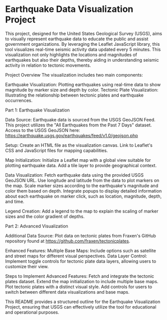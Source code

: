 # Earthquake Data Visualization Project

This project, designed for the United States Geological Survey (USGS), aims to visually represent earthquake data to educate the public and assist government organizations. By leveraging the Leaflet JavaScript library, this tool visualizes real-time seismic activity data updated every 5 minutes. This visualization not only highlights the locations and magnitudes of earthquakes but also their depths, thereby aiding in understanding seismic activity in relation to tectonic movements.

Project Overview
The visualization includes two main components:

Earthquake Visualization: Plotting earthquakes using real-time data to show magnitude by marker size and depth by color.
Tectonic Plate Visualization: Illustrating the relationship between tectonic plates and earthquake occurrences.



Part 1: Earthquake Visualization

Data Source: Earthquake data is sourced from the USGS GeoJSON Feed. This project utilizes the "All Earthquakes from the Past 7 Days" dataset. Access to the USGS GeoJSON here: https://earthquake.usgs.gov/earthquakes/feed/v1.0/geojson.php

Setup: Create an HTML file as the visualization canvas.
Link to Leaflet's CSS and JavaScript files for mapping capabilities.

Map Initialization: Initialize a Leaflet map with a global view suitable for plotting earthquake data.
Add a tile layer to provide geographical context.

Data Visualization: Fetch earthquake data using the provided USGS GeoJSON URL.
Use longitude and latitude from the data to plot markers on the map.
Scale marker sizes according to the earthquake's magnitude and color them based on depth.
Integrate popups to display detailed information about each earthquake on marker click, such as location, magnitude, depth, and time.

Legend Creation: Add a legend to the map to explain the scaling of marker sizes and the color gradient of depths.



Part 2: Advanced Visualization

Additional Data Source: Plot data on tectonic plates from Fraxen's GitHub repository found at https://github.com/fraxen/tectonicplates.

Enhanced Features: 
Multiple Base Maps: Include options such as satellite and street maps for different visual perspectives.
Data Layer Control: Implement toggle controls for tectonic plate data layers, allowing users to customize their view.

Steps to Implement Advanced Features: Fetch and integrate the tectonic plates dataset.
Extend the map initialization to include multiple base maps.
Plot tectonic plates with a distinct visual style.
Add controls for users to switch between different data visualizations and base maps.


This README provides a structured outline for the Earthquake Visualization Project, ensuring that USGS can effectively utilize the tool for educational and operational purposes.






